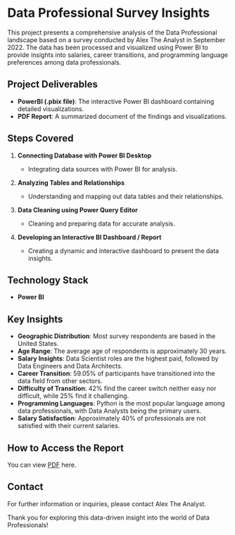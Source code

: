 # Data Professional Survey Insights

This project presents a comprehensive analysis of the Data Professional landscape based on a survey conducted by Alex The Analyst in September 2022. The data has been processed and visualized using Power BI to provide insights into salaries, career transitions, and programming language preferences among data professionals.

## Project Deliverables

- **PowerBI (.pbix file)**: The interactive Power BI dashboard containing detailed visualizations.
- **PDF Report**: A summarized document of the findings and visualizations.

## Steps Covered

1. **Connecting Database with Power BI Desktop**
   - Integrating data sources with Power BI for analysis.
   
2. **Analyzing Tables and Relationships**
   - Understanding and mapping out data tables and their relationships.
   
3. **Data Cleaning using Power Query Editor**
   - Cleaning and preparing data for accurate analysis.
   
4. **Developing an Interactive BI Dashboard / Report**
   - Creating a dynamic and interactive dashboard to present the data insights.

## Technology Stack

- **Power BI**

## Key Insights

- **Geographic Distribution**: Most survey respondents are based in the United States.
- **Age Range**: The average age of respondents is approximately 30 years.
- **Salary Insights**: Data Scientist roles are the highest paid, followed by Data Engineers and Data Architects.
- **Career Transition**: 59.05% of participants have transitioned into the data field from other sectors.
- **Difficulty of Transition**: 42% find the career switch neither easy nor difficult, while 25% find it challenging.
- **Programming Languages**: Python is the most popular language among data professionals, with Data Analysts being the primary users.
- **Salary Satisfaction**: Approximately 40% of professionals are not satisfied with their current salaries.

## How to Access the Report

You can view [PDF](https://github.com/DarshankumarPatel02/Student_Survey_DataProfessional_Analysis/blob/master/Student%20Survey%20Analysis.pdf) here.

## Contact

For further information or inquiries, please contact Alex The Analyst.

Thank you for exploring this data-driven insight into the world of Data Professionals!

